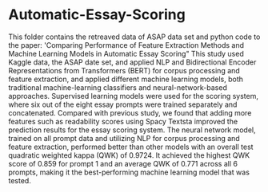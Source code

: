 # Automatic-Essay-Scoring
This folder contains the retreaved data of ASAP data set and python code to the paper:
'Comparing Performance of Feature Extraction Methods and Machine Learning Models in Automatic Essay Scoring"
This study used Kaggle data, the ASAP date set, and applied NLP and Bidirectional Encoder Representations from Transformers (BERT) for corpus processing and feature extraction, and applied different machine learning models, both traditional machine-learning classifiers and neural-network-based approaches. Supervised learning models were used for the scoring system, where six out of the eight essay prompts were trained separately and concatenated. Compared with previous study, we found that adding more features such as readability scores using Spacy Textsta improved the prediction results for the essay scoring system. The neural network model, trained on all prompt data and utilizing NLP for corpus processing and feature extraction, performed better than other models with an overall test quadratic weighted kappa (QWK) of 0.9724. It achieved the highest QWK score of 0.859 for prompt 1 and an average QWK of 0.771 across all 6 prompts, making it the best-performing machine learning model that was tested.
